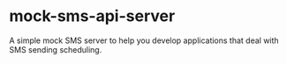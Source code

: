 # mock-sms-api-server

A simple mock SMS server to help you develop applications that deal with SMS sending scheduling.
